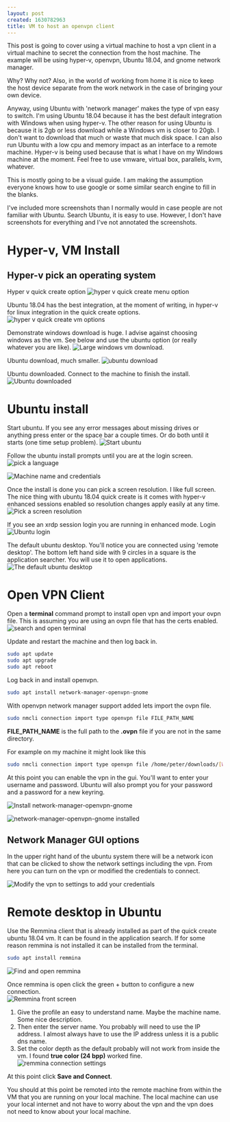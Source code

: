 ```yaml
---
layout: post
created: 1630782963
title: VM to host an openvpn client
---
```


This post is going to cover using a virtual machine to host a vpn client in a virtual machine to secret the connection from the host machine.   The example will be using hyper-v, openvpn, Ubuntu 18.04, and gnome network manager.  

Why? Why not? Also, in the world of working from home it is nice to keep the host device separate from the work network in the case of bringing your own device.

Anyway, using Ubuntu with 'network manager' makes the type of vpn easy to switch.  I'm using Ubuntu 18.04 because it has the best default integration with Windows when using hyper-v.  The other reason for using Ubuntu is because it is 2gb or less download while a Windows vm is closer to 20gb.  I don't want to download that much or waste that much disk space.  I can also run Ubuntu with a low cpu and memory impact as an interface to a remote machine.  Hyper-v is being used because that is what I have on my Windows machine at the moment.  Feel free to use vmware, virtual box, parallels, kvm, whatever.

This is mostly going to be a visual guide.  I am making the assumption everyone knows how to use google or some similar search engine to fill in the blanks.

I've included more screenshots than I normally would in case people are not familiar with Ubuntu.  Search Ubuntu, it is easy to use.   However, I don't have screenshots for everything and I've not annotated the screenshots.

# Hyper-v, VM Install

## Hyper-v pick an operating system
Hyper v quick create option
![hyper v quick create menu option](/images/vpn-client-vm/001.png)

Ubuntu 18.04 has the best integration, at the moment of writing, in hyper-v for linux integration in the quick create options.
![hyper v quick create vm options](/images/vpn-client-vm/004.png)

Demonstrate windows download is huge.  I advise against choosing windows as the vm.  See below and use the ubuntu option (or really whatever you are like).
![Large windows vm download.](/images/vpn-client-vm/001.png)

Ubuntu download, much smaller.
![ubuntu download](/images/vpn-client-vm/002.png)

Ubuntu downloaded.  Connect to the machine to finish the install.
![Ubuntu downloaded](/images/vpn-client-vm/005.png)

# Ubuntu install
Start ubuntu.  If you see any error messages about missing drives or anything press enter or the space bar a couple times.  Or do both until it starts (one time setup problem).
![Start ubuntu](/images/vpn-client-vm/006.png)

Follow the ubuntu install prompts until you are at the login screen.
![pick a language](/images/vpn-client-vm/007.png)

![Machine name and credentials](/images/vpn-client-vm/008.png)

Once the install is done you can pick a screen resolution.  I like full screen.  The nice thing with ubuntu 18.04 quick create is it comes with hyper-v enhanced sessions enabled so resolution changes apply easily at any time.
![Pick a screen resolution](/images/vpn-client-vm/009.png)

If you see an xrdp session login you are running in enhanced mode.  Login
![Ubuntu login](/images/vpn-client-vm/010.png)

The default ubuntu desktop.  You'll notice you are connected using 'remote desktop'.  The bottom left hand side with 9 circles in a square is the application searcher.  You will use it to open applications.
![The default ubuntu desktop](/images/vpn-client-vm/011.png)

# Open VPN Client

Open a __terminal__ command prompt to install open vpn and import your ovpn file.  This is assuming you are using an ovpn file that has the certs enabled.
![search and open terminal](/images/vpn-client-vm/012.png)


Update and restart the machine and then log back in.

```bash
sudo apt update
sudo apt upgrade
sudo apt reboot
```

Log back in and install openvpn.

```bash
sudo apt install network-manager-openvpn-gnome
```

With openvpn network manager support added lets import the ovpn file.

```bash
sudo nmcli connection import type openvpn file FILE_PATH_NAME
```

__FILE_PATH_NAME__ is the full path to the __.ovpn__ file if you are not in the same directory.

For example on my machine it might look like this

```bash
sudo nmcli connection import type openvpn file /home/peter/downloads/[Whatever-The-File-Is-Named].ovpn
```

At this point you can enable the vpn in the gui.  You'll want to enter your username and password.  Ubuntu will also prompt you for your password and a password for a new keyring.


![Install network-manager-openvpn-gnome](/images/vpn-client-vm/013.png)

![network-manager-openvpn-gnome installed](/images/vpn-client-vm/014.png)

## Network Manager GUI options

In the upper right hand of the ubuntu system there will be a network icon that can be clicked to show the network settings including the vpn.   From here you can turn on the vpn or modified the credentials to connect.

![Modify the vpn to settings to add your credentials](/images/vpn-client-vm/018.png)


# Remote desktop in Ubuntu

Use the Remmina client that is already installed as part of the quick create ubuntu 18.04 vm.  It can be found in the application search.  If for some reason remmina is not installed it can be installed from the terminal.

```bash
sudo apt install remmina
```

![Find and open remmina](/images/vpn-client-vm/019.png)


Once remmina is open click the green + button to configure a new connection.  
![Remmina front screen](/images/vpn-client-vm/020.png)


1. Give the profile an easy to understand name.  Maybe the machine name.  Some nice description.  
2. Then enter the server name.  You probably will need to use the IP address.  I almost always have to use the IP address unless it is a public dns name.
3. Set the color depth as the default probably will not work from inside the vm.  I found __true color (24 bpp)__ worked fine.
![remmina connection settings](/images/vpn-client-vm/021.png)

At this point click __Save and Connect__.

You should at this point be remoted into the remote machine from within the VM that you are running on your local machine.  The local machine can use your local internet and not have to worry about the vpn and the vpn does not need to know about your local machine.


